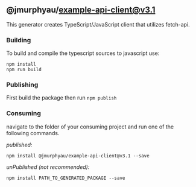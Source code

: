 ## @jmurphyau/example-api-client@v3.1

This generator creates TypeScript/JavaScript client that utilizes fetch-api.

### Building

To build and compile the typescript sources to javascript use:
```
npm install
npm run build
```

### Publishing

First build the package then run ```npm publish```

### Consuming

navigate to the folder of your consuming project and run one of the following commands.

_published:_

```
npm install @jmurphyau/example-api-client@v3.1 --save
```

_unPublished (not recommended):_

```
npm install PATH_TO_GENERATED_PACKAGE --save
